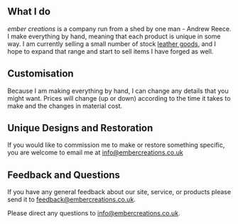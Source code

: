 What I do
---------

*ember creations* is a company run from a shed by one man - Andrew Reece. I make everything by hand, meaning that each product is unique in some way. I am currently selling a small number of stock [leather goods][], and I hope to expand that range and start to sell items I have forged as well.

[leather goods]: localhost:8080/leather

Customisation
-------------

Because I am making everything by hand, I can change any details that you might want. Prices will change (up or down) according to the time it takes to make and the changes in material cost.

Unique Designs and Restoration
------------------------------

If you would like to commission me to make or restore something specific, you are welcome to email me at <info@embercreations.co.uk>

Feedback and Questions
----------------------

If you have any general feedback about our site, service, or products please send it to <feedback@embercreations.co.uk>.

Please direct any questions to <info@embercreations.co.uk>.
